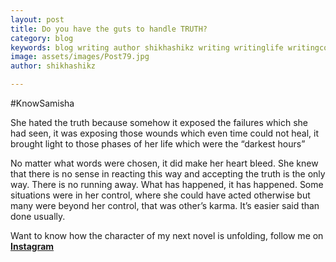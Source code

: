 ```yaml
---
layout: post
title: Do you have the guts to handle TRUTH?
category: blog
keywords: blog writing author shikhashikz writing writinglife writingcommunity dailyblogpost dailyblogpostchallenge happiness suffering life experiences 
image: assets/images/Post79.jpg
author: shikhashikz

---
```

#KnowSamisha

She hated the truth because somehow it exposed the failures which she had seen, it was exposing those wounds which even time could not heal, it brought light to those phases of her life which were the “darkest hours”

No matter what words were chosen, it did make her heart bleed. She knew that there is no sense in reacting this way and accepting the truth is the only way. There is no running away. What has happened, it has happened. Some situations were in her control, where she could have acted otherwise but many were beyond her control, that was other’s karma. It’s easier said than done usually.

Want to know how the character of my next novel is unfolding, follow me on **[Instagram](https://www.instagram.com/novelistinaction/)**


